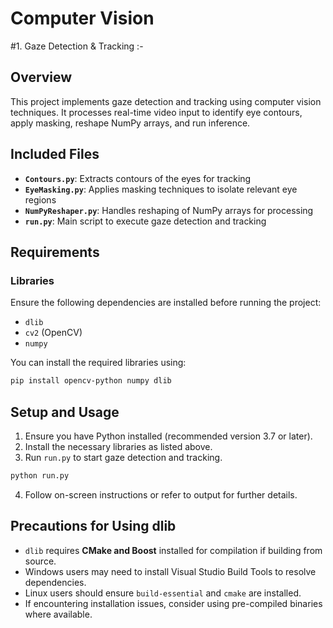 # Computer Vision
#1. Gaze Detection & Tracking :- 
## Overview
This project implements gaze detection and tracking using computer vision techniques. It processes real-time video input to identify eye contours, apply masking, reshape NumPy arrays, and run inference.

## Included Files
- **`Contours.py`**: Extracts contours of the eyes for tracking
- **`EyeMasking.py`**: Applies masking techniques to isolate relevant eye regions
- **`NumPyReshaper.py`**: Handles reshaping of NumPy arrays for processing
- **`run.py`**: Main script to execute gaze detection and tracking

## Requirements
### Libraries
Ensure the following dependencies are installed before running the project:
- `dlib`
- `cv2` (OpenCV)
- `numpy`

You can install the required libraries using:
```bash
pip install opencv-python numpy dlib
```

## Setup and Usage
1. Ensure you have Python installed (recommended version 3.7 or later).
2. Install the necessary libraries as listed above.
3. Run `run.py` to start gaze detection and tracking.
```bash
python run.py
```
4. Follow on-screen instructions or refer to output for further details.

## Precautions for Using dlib
- `dlib` requires **CMake and Boost** installed for compilation if building from source.
- Windows users may need to install Visual Studio Build Tools to resolve dependencies.
- Linux users should ensure `build-essential` and `cmake` are installed.
- If encountering installation issues, consider using pre-compiled binaries where available.


